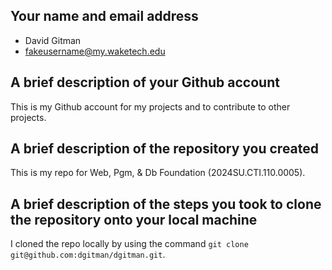 ## Your name and email address
- David Gitman
- fakeusername@my.waketech.edu

## A brief description of your Github account
This is my Github account for my projects and to contribute to other projects. 

## A brief description of the repository you created
This is my repo for Web, Pgm, & Db Foundation (2024SU.CTI.110.0005).

## A brief description of the steps you took to clone the repository onto your local machine
I cloned the repo locally by using the command ```git clone git@github.com:dgitman/dgitman.git```.

